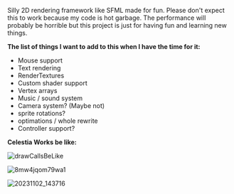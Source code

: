 Silly 2D rendering framework like SFML made for fun.
Please don't expect this to work because my code is hot garbage.
The performance will probably be horrible but this project is just for having fun and learning new things.

**The list of things I want to add to this when I have the time for it:**
  - Mouse support
  - Text rendering
  - RenderTextures
  - Custom shader support
  - Vertex arrays
  - Music / sound system
  - Camera system? (Maybe not)
  - sprite rotations?
  - optimations / whole rewrite
  - Controller support?

**Celestia Works be like:**

![drawCallsBeLike](https://github.com/ItsDuska/CelestiaWorks/assets/89298953/c5180c1f-af51-4528-a84f-dfa329c910a6)

![8mw4jqom79wa1](https://github.com/ItsDuska/CelestiaWorks/assets/89298953/cf69f7b2-56b6-4525-9e5a-6880bbda1054)

![20231102_143716](https://github.com/ItsDuska/CelestiaWorks/assets/89298953/b372e3b7-eb25-48ee-888b-22fb08718482)
